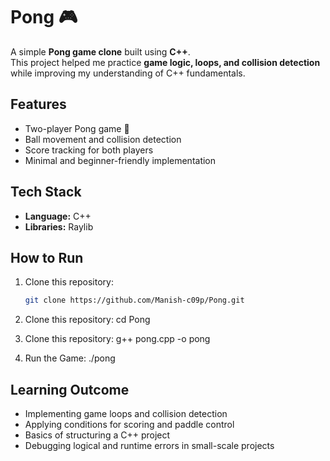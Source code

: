 # Pong 🎮
A simple **Pong game clone** built using **C++**.  
This project helped me practice **game logic, loops, and collision detection** while improving my understanding of C++ fundamentals.

## Features
- Two-player Pong game 🎾
- Ball movement and collision detection
- Score tracking for both players
- Minimal and beginner-friendly implementation

## Tech Stack
- **Language:** C++
- **Libraries:** Raylib

## How to Run
1. Clone this repository:
   ```bash
   git clone https://github.com/Manish-c09p/Pong.git
2. Clone this repository:
   cd Pong

3. Clone this repository:
   g++ pong.cpp -o pong

4. Run the Game:
   ./pong

## Learning Outcome

- Implementing game loops and collision detection
- Applying conditions for scoring and paddle control
- Basics of structuring a C++ project
- Debugging logical and runtime errors in small-scale projects
